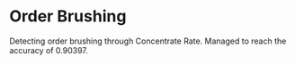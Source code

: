 # Order Brushing
Detecting order brushing through Concentrate Rate.
Managed to reach the accuracy of 0.90397.
